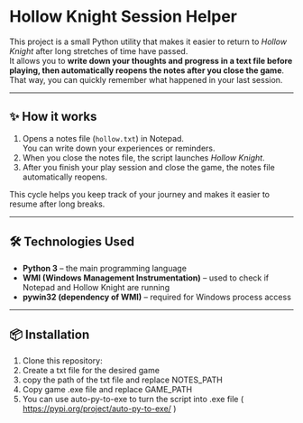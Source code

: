 # Hollow Knight Session Helper

This project is a small Python utility that makes it easier to return to *Hollow Knight* after long stretches of time have passed.  
It allows you to **write down your thoughts and progress in a text file before playing, then automatically reopens the notes after you close the game**.  
That way, you can quickly remember what happened in your last session.

---

## ✨ How it works
1. Opens a notes file (`hollow.txt`) in Notepad.  
   You can write down your experiences or reminders.  
2. When you close the notes file, the script launches *Hollow Knight*.  
3. After you finish your play session and close the game, the notes file automatically reopens.  

This cycle helps you keep track of your journey and makes it easier to resume after long breaks.

---

## 🛠️ Technologies Used
- **Python 3** – the main programming language  
- **WMI (Windows Management Instrumentation)** – used to check if Notepad and Hollow Knight are running  
- **pywin32 (dependency of WMI)** – required for Windows process access  

---

## 📦 Installation
1. Clone this repository:
2. Create a txt file for the desired game
3. copy the path of the txt file and replace NOTES_PATH
4. Copy game .exe file and replace GAME_PATH
5. You can use auto-py-to-exe to turn the script into .exe file ( https://pypi.org/project/auto-py-to-exe/ )
  
